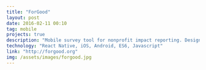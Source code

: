 ```yaml
---
title: "ForGood"
layout: post
date: 2016-02-11 00:10
tag: mobile
projects: true
description: "Mobile survey tool for nonprofit impact reporting. Designed for tablets and meant to be used in countries where internet is not widely available."
technology: "React Native, iOS, Android, ES6, Javascript"
link: "http://forgood.org"
img: /assets/images/forgood.jpg
---
```


